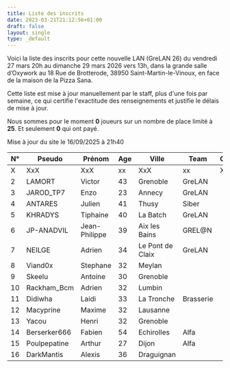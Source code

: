 ```yaml
---
title: Liste des inscrits
date: 2023-03-21T21:12:56+01:00
draft: false
layout: single
type: _default
---
```

Voici la liste des inscrits pour cette nouvelle LAN (GreLAN 26) du vendredi 27 mars 20h au dimanche 29 mars 2026 vers 13h, dans la grande salle d’Oxywork au 18 Rue de Brotterode, 38950 Saint-Martin-le-Vinoux, en face de la maison de la Pizza Sana.

Cette liste est mise à jour manuellement par le staff, plus d'une fois par semaine, ce qui certifie l'exactitude des renseignements et justifie le délais de mise à jour.  

Nous sommes pour le moment **0** joueurs sur un nombre de place limité à **25**. Et seulement **0** qui ont payé.

Mise à jour du site le 16/09/2025 à 21h40
&nbsp;

| N°  | Pseudo       | Prénom        | Age | Ville            | Team      | Cotisation |
| --- | ------------ | ------------- | --- | ---------------- | --------- | ---------- |
| X   | XxX          | XxX           | xx  | XxX              | xx        | X          |
| 2   | LAMORT       | Victor        | 43  | Grenoble         | GreLAN    |            |
| 3   | JAROD_TP7    | Enzo          | 23  | Annecy           | GreLAN    |            |
| 4   | ANTARES      | Julien        | 41  | Thusy            | Siber     |            |
| 5   | KHRADYS      | Tiphaine      | 40  | La Batch         | GreLAN    |            |
| 6   | JP-ANADVIL   | Jean-Philippe | 39  | Aix les Bains    | GREL@N    |            |
| 7   | NEILGE       | Adrien        | 34  | Le Pont de Claix | GreLAN    |            |
| 8   | Viand0x      | Stephane      | 32  | Meylan           |           |            |
| 9   | Skeelu       | Antoine       | 30  | Grenoble         |           |            |
| 10  | Rackham_Bcm  | Adrien        | 32  | Lumbin           |           |            |
| 11  | Didiwha      | Laidi         | 33  | La Tronche       | Brasserie |            |
| 12  | Macyprine    | Maxime        | 32  | Lausanne         |           |            |
| 13  | Yacou        | Henri         | 32  | Grenoble         |           |            |
| 14  | Berserker666 | Fabien        | 54  | Echirolles       | Alfa      |            |
| 15  | Poulpepatine | Arthur        | 27  | Dijon            | Alfa      |            |
| 16  | DarkMantis   | Alexis        | 36  | Draguignan       |           |            |